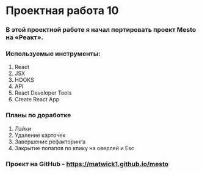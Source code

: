 # Проектная работа 10
### В этой проектной работе я начал портировать проект Mesto на «Реакт».
### Используемые инструменты:
1. React
2. JSX
3. HOOKS
4. API
5. React Developer Tools
6. Create React App

### Планы по доработке
1. Лайки
2. Удаление карточек
3. Завершение рефакторинга
4. Закрытие попапов по клику на оверлей и Esc

### Проект на GitHub - https://matwick1.github.io/mesto
